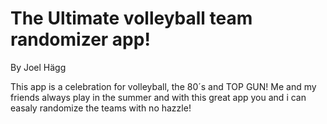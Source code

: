 # The Ultimate volleyball team randomizer app!

By Joel Hägg

This app is a celebration for volleyball, the 80´s and TOP GUN!
Me and my friends always play in the summer and with this great app you and i can easaly randomize the teams with no hazzle!
